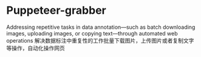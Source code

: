 # Puppeteer-grabber
Addressing repetitive tasks in data annotation—such as batch downloading images, uploading images, or copying text—through automated web operations
解决数据标注中重复性的工作批量下载图片，上传图片或者复制文字等操作，自动化操作网页
